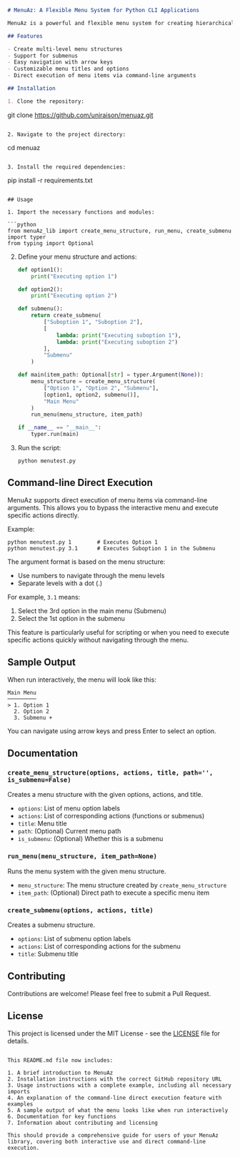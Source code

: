 ```markdown
# MenuAz: A Flexible Menu System for Python CLI Applications

MenuAz is a powerful and flexible menu system for creating hierarchical command-line interfaces in Python. It provides an easy-to-use framework for building interactive menus with submenus, actions, and navigation.

## Features

- Create multi-level menu structures
- Support for submenus
- Easy navigation with arrow keys
- Customizable menu titles and options
- Direct execution of menu items via command-line arguments

## Installation

1. Clone the repository:
   ```
   git clone https://github.com/uniraison/menuaz.git
   ```

2. Navigate to the project directory:
   ```
   cd menuaz
   ```

3. Install the required dependencies:
   ```
   pip install -r requirements.txt
   ```

## Usage

1. Import the necessary functions and modules:

   ```python
   from menuAz_lib import create_menu_structure, run_menu, create_submenu
   import typer
   from typing import Optional
   ```

2. Define your menu structure and actions:

   ```python
   def option1():
       print("Executing option 1")

   def option2():
       print("Executing option 2")

   def submenu():
       return create_submenu(
           ["Suboption 1", "Suboption 2"],
           [
               lambda: print("Executing suboption 1"),
               lambda: print("Executing suboption 2")
           ],
           "Submenu"
       )

   def main(item_path: Optional[str] = typer.Argument(None)):
       menu_structure = create_menu_structure(
           ["Option 1", "Option 2", "Submenu"],
           [option1, option2, submenu()],
           "Main Menu"
       )
       run_menu(menu_structure, item_path)

   if __name__ == "__main__":
       typer.run(main)
   ```

3. Run the script:

   ```
   python menutest.py
   ```

## Command-line Direct Execution

MenuAz supports direct execution of menu items via command-line arguments. This allows you to bypass the interactive menu and execute specific actions directly.

Example:

```
python menutest.py 1        # Executes Option 1
python menutest.py 3.1      # Executes Suboption 1 in the Submenu
```

The argument format is based on the menu structure:
- Use numbers to navigate through the menu levels
- Separate levels with a dot (.)

For example, `3.1` means:
1. Select the 3rd option in the main menu (Submenu)
2. Select the 1st option in the submenu

This feature is particularly useful for scripting or when you need to execute specific actions quickly without navigating through the menu.

## Sample Output

When run interactively, the menu will look like this:

```
Main Menu
─────────
> 1. Option 1
  2. Option 2
  3. Submenu +
```

You can navigate using arrow keys and press Enter to select an option.

## Documentation

### `create_menu_structure(options, actions, title, path='', is_submenu=False)`

Creates a menu structure with the given options, actions, and title.

- `options`: List of menu option labels
- `actions`: List of corresponding actions (functions or submenus)
- `title`: Menu title
- `path`: (Optional) Current menu path
- `is_submenu`: (Optional) Whether this is a submenu

### `run_menu(menu_structure, item_path=None)`

Runs the menu system with the given menu structure.

- `menu_structure`: The menu structure created by `create_menu_structure`
- `item_path`: (Optional) Direct path to execute a specific menu item

### `create_submenu(options, actions, title)`

Creates a submenu structure.

- `options`: List of submenu option labels
- `actions`: List of corresponding actions for the submenu
- `title`: Submenu title

## Contributing

Contributions are welcome! Please feel free to submit a Pull Request.

## License

This project is licensed under the MIT License - see the [LICENSE](LICENSE) file for details.
```

This README.md file now includes:

1. A brief introduction to MenuAz
2. Installation instructions with the correct GitHub repository URL
3. Usage instructions with a complete example, including all necessary imports
4. An explanation of the command-line direct execution feature with examples
5. A sample output of what the menu looks like when run interactively
6. Documentation for key functions
7. Information about contributing and licensing

This should provide a comprehensive guide for users of your MenuAz library, covering both interactive use and direct command-line execution.
